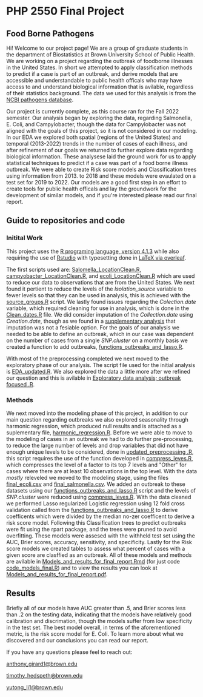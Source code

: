 # PHP 2550 Final Project
## Food Borne Pathogens 

Hi! Welcome to our project page! We are a group of graduate students in the department of Biostatistics at Brown University School of Public Health. We are working on a project regarding the outbreak of foodborne illnesses in the United States. In short we attempted to apply classification methods to predict if a case is part of an outbreak, and derive models that are accessible and understandable to public health officals who may have access to and understand biological information that is avilable, regardless of their statistics background. The data we used for this analysis is from the [NCBI pathogens database](https://www.ncbi.nlm.nih.gov/pathogens/). 

Our project is currently complete, as this course ran for the Fall 2022 semester. Our analysis began by exploring the data, regarding Salmonella, E. Coli, and Campylobacter, though the data for Campylobacter was not aligned with the goals of this project, so it is not considered in our modeling. In our EDA we explored both spatial (regions of the United States) and temporal (2013-2022) trends in the number of cases of each illness, and after refinement of our goals we returned to further explore data regarding biological information. These analysese laid the ground work for us to apply statistical techniques to predict if a case was part of a food borne illness outbreak. We were able to create Risk score models and Classification trees using information from 2013. to 2018 and these models were evaulated on a test set for 2019 to 2022. Our models are a good first step in an effort to create tools for public health officals and lay the groundwork for the development of similar models, and if you're interested please read our final report. 

## Guide to repositories and code  

### Initital Work 

This project uses the [R programing language, version 4.1.3](https://www.r-project.org/) while also requiring the use of [Rstudio](https://www.rstudio.com/) with typesetting done in [LaTeX via overleaf](https://www.overleaf.com/login). 

The first scripts used are: [Salomella_LocationClean.R](https://github.com/timhedspeth/PHP-2550-Final-Project/blob/main/Initial%20work/Salmonella_LocationClean.R), [campyobacter_LocationClean.R](https://github.com/timhedspeth/PHP-2550-Final-Project/blob/main/Initial%20work/campylobacter_LocationClean.R), and [ecoli_LocationClean.R](https://github.com/timhedspeth/PHP-2550-Final-Project/blob/main/Initial%20work/ecoli_LocationClean.R) which are used to reduce our data to observations that are from the United States. We next found it pertient to reduce the levels of the *Isolation_source* variable to fewer levels so that they can be used in analysis, this is achieved with the [source_groups.R](https://github.com/timhedspeth/PHP-2550-Final-Project/blob/main/Initial%20work/source_groups.R) script. We lastly found issues regarding the *Colection.date* variable, which required cleaning for use in analysis, which is done in the [Clean_dates.R](https://github.com/timhedspeth/PHP-2550-Final-Project/blob/main/Initial%20work/Clean_dates.R) file. We did consider imputation of the *Collection.date* using *Creation.date*, though as we found in a [supplementary analysis](https://github.com/timhedspeth/PHP-2550-Final-Project/blob/main/Supplementary/date_impute.R) that imputation was not a fesiable option. For the goals of our analysis we needed to be able to define an outbreak, which in our case was dependent on the number of cases from a single *SNP.cluster* on a monthly basis we created a function to add outbreaks, [functions_outbreaks_and_lasso.R](https://github.com/timhedspeth/PHP-2550-Final-Project/blob/main/Methods/functions_outbreaks_and_lasso.R).  

With most of the preprocessing completed we next moved to the exploratory phase of our analysis. The script file used for the initial analysis is [EDA_updated.R](
https://github.com/timhedspeth/PHP-2550-Final-Project/blob/main/Initial%20work/EDA.R). We also explored the data a little more after we refined our question and this is avilable in [Exploratory data analysis; outbreak focused .R](https://github.com/timhedspeth/PHP-2550-Final-Project/blob/main/Initial%20work/Exploratory%20data%20analysis%3B%20outbreak%20focused%20.R). 


### Methods 

We next moved into the modeling phase of this project, in addition to our main question regarding outbreaks we also explored seasonality through harmonic regression, which produced null results and is attached as a suplementary file, [harmonic_regression.R](https://github.com/timhedspeth/PHP-2550-Final-Project/blob/main/Supplementary/harmonic_regression.R). Before we were able to move to the modeling of cases in an outbreak we had to do further pre-processing, to reduce the large number of levels and drop variables that did not have enough unique levels to be considered, done in [updated_preprocessing .R](https://github.com/timhedspeth/PHP-2550-Final-Project/blob/main/Methods/updated_preprocessing%20.R), this script requires the use of the function developed in [compress_leves.R](https://github.com/timhedspeth/PHP-2550-Final-Project/blob/main/Methods/compress_levels.R), which compresses the level of a factor to its top 7 levels and "Other" for cases where there are at least 10 observations in the top level. With the data *mostly* releveled we moved to the modeling stage, using the files [final_ecoli.csv](https://github.com/timhedspeth/PHP-2550-Final-Project/blob/main/Data/final_ecoli.csv) and [final_salmonella.csv](https://github.com/timhedspeth/PHP-2550-Final-Project/blob/main/Data/final_salmonella.csv). We added an outbreak to these datasets using our [functions_outbreaks_and_lasso.R](https://github.com/timhedspeth/PHP-2550-Final-Project/blob/main/Methods/functions_outbreaks_and_lasso.R) script and the levels of *SNP.cluster* were reduced using [compress_leves.R](https://github.com/timhedspeth/PHP-2550-Final-Project/blob/main/Methods/compress_levels.R). With the data cleaned we performed Lasso regularized Logistic regression using 12 fold cross validation called from the [functions_outbreaks_and_lasso.R](https://github.com/timhedspeth/PHP-2550-Final-Project/blob/main/Methods/functions_outbreaks_and_lasso.R) to derive coefficents which were divided by the median no-zer coefficent to derive a risk score model. Following this Classification trees to predict outbreaks were fit using the rpart package, and the trees were pruned to avoid overfitting. These models were assesed with the withheld test set using the AUC, Brier scores, accuracy, sensitivity, and specificity. Lastly for the Risk score models we created tables to assess what percent of cases with a given score are clasffied as an outbreak. All of these models and methods are avilable in [Models_and_results_for_final_report.Rmd](https://github.com/timhedspeth/PHP-2550-Final-Project/blob/main/Methods/Models_and_results_for_final_report.Rmd) (for just code [code_models_final.R](https://github.com/timhedspeth/PHP-2550-Final-Project/blob/main/Methods/code_models_final.R)) and to view the results you can look at [Models_and_results_for_final_report.pdf](https://github.com/timhedspeth/PHP-2550-Final-Project/blob/main/Methods/Models_and_results_for_final_report.pdf). 

## Results 

Briefly all of our models have AUC greater than .5, and Brier scores less than .2 on the testing data, indicating that the models have relatively good calibration and discrimation, though the models suffer from low specificity in the test set. The best model overall, in terms of the aforementioned metric, is the risk score model for E. Coli. To learn more about what we discovered and our conclusions you can read our report. 




If you have any questions please feel to reach out:

anthony_girard1@brown.edu 

timothy_hedspeth@brown.edu

yutong_li1@brown.edu 
